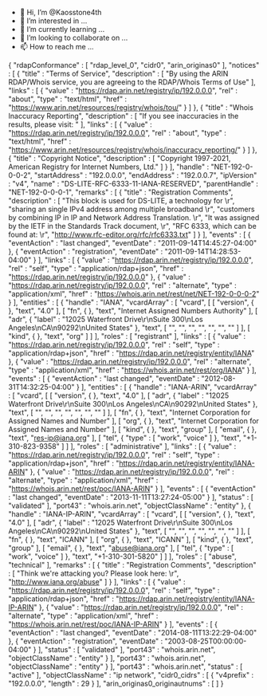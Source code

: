 - 👋 Hi, I’m @Kaosstone4th
- 👀 I’m interested in ...
- 🌱 I’m currently learning ...
- 💞️ I’m looking to collaborate on ...
- 📫 How to reach me ...

<!---
Kaosstone4th/Kaosstone4th is a ✨ special ✨ repository because its `README.md` (this file) appears on your GitHub profile.
You can click the Preview link to take a look at your changes.
--->
{
  "rdapConformance" : [ "rdap_level_0", "cidr0", "arin_originas0" ],
  "notices" : [ {
    "title" : "Terms of Service",
    "description" : [ "By using the ARIN RDAP/Whois service, you are agreeing to the RDAP/Whois Terms of Use" ],
    "links" : [ {
      "value" : "https://rdap.arin.net/registry/ip/192.0.0.0",
      "rel" : "about",
      "type" : "text/html",
      "href" : "https://www.arin.net/resources/registry/whois/tou/"
    } ]
  }, {
    "title" : "Whois Inaccuracy Reporting",
    "description" : [ "If you see inaccuracies in the results, please visit: " ],
    "links" : [ {
      "value" : "https://rdap.arin.net/registry/ip/192.0.0.0",
      "rel" : "about",
      "type" : "text/html",
      "href" : "https://www.arin.net/resources/registry/whois/inaccuracy_reporting/"
    } ]
  }, {
    "title" : "Copyright Notice",
    "description" : [ "Copyright 1997-2021, American Registry for Internet Numbers, Ltd." ]
  } ],
  "handle" : "NET-192-0-0-0-2",
  "startAddress" : "192.0.0.0",
  "endAddress" : "192.0.0.7",
  "ipVersion" : "v4",
  "name" : "DS-LITE-RFC-6333-11-IANA-RESERVED",
  "parentHandle" : "NET-192-0-0-0-1",
  "remarks" : [ {
    "title" : "Registration Comments",
    "description" : [ "This block is used for DS-LITE, a technology for \r", "sharing an single IPv4 address among multiple broadband \r", "customers by combining IP in IP and Network Address Translation.  \r", "It was assigned by the IETF in the Standards Track document, \r", "RFC 6333, which can be found at: \r", "http://www.rfc-editor.org/rfc/rfc6333.txt" ]
  } ],
  "events" : [ {
    "eventAction" : "last changed",
    "eventDate" : "2011-09-14T14:45:27-04:00"
  }, {
    "eventAction" : "registration",
    "eventDate" : "2011-09-14T14:28:53-04:00"
  } ],
  "links" : [ {
    "value" : "https://rdap.arin.net/registry/ip/192.0.0.0",
    "rel" : "self",
    "type" : "application/rdap+json",
    "href" : "https://rdap.arin.net/registry/ip/192.0.0.0"
  }, {
    "value" : "https://rdap.arin.net/registry/ip/192.0.0.0",
    "rel" : "alternate",
    "type" : "application/xml",
    "href" : "https://whois.arin.net/rest/net/NET-192-0-0-0-2"
  } ],
  "entities" : [ {
    "handle" : "IANA",
    "vcardArray" : [ "vcard", [ [ "version", { }, "text", "4.0" ], [ "fn", { }, "text", "Internet Assigned Numbers Authority" ], [ "adr", {
      "label" : "12025 Waterfront Drive\r\nSuite 300\nLos Angeles\nCA\n90292\nUnited States"
    }, "text", [ "", "", "", "", "", "", "" ] ], [ "kind", { }, "text", "org" ] ] ],
    "roles" : [ "registrant" ],
    "links" : [ {
      "value" : "https://rdap.arin.net/registry/ip/192.0.0.0",
      "rel" : "self",
      "type" : "application/rdap+json",
      "href" : "https://rdap.arin.net/registry/entity/IANA"
    }, {
      "value" : "https://rdap.arin.net/registry/ip/192.0.0.0",
      "rel" : "alternate",
      "type" : "application/xml",
      "href" : "https://whois.arin.net/rest/org/IANA"
    } ],
    "events" : [ {
      "eventAction" : "last changed",
      "eventDate" : "2012-08-31T14:32:25-04:00"
    } ],
    "entities" : [ {
      "handle" : "IANA-ARIN",
      "vcardArray" : [ "vcard", [ [ "version", { }, "text", "4.0" ], [ "adr", {
        "label" : "12025 Waterfront Drive\r\nSuite 300\nLos Angeles\nCA\n90292\nUnited States"
      }, "text", [ "", "", "", "", "", "", "" ] ], [ "fn", { }, "text", "Internet Corporation for Assigned Names and Number" ], [ "org", { }, "text", "Internet Corporation for Assigned Names and Number" ], [ "kind", { }, "text", "group" ], [ "email", { }, "text", "res-ip@iana.org" ], [ "tel", {
        "type" : [ "work", "voice" ]
      }, "text", "+1-310-823-9358" ] ] ],
      "roles" : [ "administrative" ],
      "links" : [ {
        "value" : "https://rdap.arin.net/registry/ip/192.0.0.0",
        "rel" : "self",
        "type" : "application/rdap+json",
        "href" : "https://rdap.arin.net/registry/entity/IANA-ARIN"
      }, {
        "value" : "https://rdap.arin.net/registry/ip/192.0.0.0",
        "rel" : "alternate",
        "type" : "application/xml",
        "href" : "https://whois.arin.net/rest/poc/IANA-ARIN"
      } ],
      "events" : [ {
        "eventAction" : "last changed",
        "eventDate" : "2013-11-11T13:27:24-05:00"
      } ],
      "status" : [ "validated" ],
      "port43" : "whois.arin.net",
      "objectClassName" : "entity"
    }, {
      "handle" : "IANA-IP-ARIN",
      "vcardArray" : [ "vcard", [ [ "version", { }, "text", "4.0" ], [ "adr", {
        "label" : "12025 Waterfront Drive\r\nSuite 300\nLos Angeles\nCA\n90292\nUnited States"
      }, "text", [ "", "", "", "", "", "", "" ] ], [ "fn", { }, "text", "ICANN" ], [ "org", { }, "text", "ICANN" ], [ "kind", { }, "text", "group" ], [ "email", { }, "text", "abuse@iana.org" ], [ "tel", {
        "type" : [ "work", "voice" ]
      }, "text", "+1-310-301-5820" ] ] ],
      "roles" : [ "abuse", "technical" ],
      "remarks" : [ {
        "title" : "Registration Comments",
        "description" : [ "Think we're attacking you? Please look here: \r", "http://www.iana.org/abuse" ]
      } ],
      "links" : [ {
        "value" : "https://rdap.arin.net/registry/ip/192.0.0.0",
        "rel" : "self",
        "type" : "application/rdap+json",
        "href" : "https://rdap.arin.net/registry/entity/IANA-IP-ARIN"
      }, {
        "value" : "https://rdap.arin.net/registry/ip/192.0.0.0",
        "rel" : "alternate",
        "type" : "application/xml",
        "href" : "https://whois.arin.net/rest/poc/IANA-IP-ARIN"
      } ],
      "events" : [ {
        "eventAction" : "last changed",
        "eventDate" : "2014-08-11T13:22:29-04:00"
      }, {
        "eventAction" : "registration",
        "eventDate" : "2003-08-25T00:00:00-04:00"
      } ],
      "status" : [ "validated" ],
      "port43" : "whois.arin.net",
      "objectClassName" : "entity"
    } ],
    "port43" : "whois.arin.net",
    "objectClassName" : "entity"
  } ],
  "port43" : "whois.arin.net",
  "status" : [ "active" ],
  "objectClassName" : "ip network",
  "cidr0_cidrs" : [ {
    "v4prefix" : "192.0.0.0",
    "length" : 29
  } ],
  "arin_originas0_originautnums" : [ ]
}
